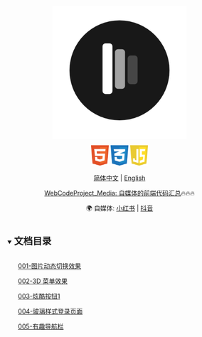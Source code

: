 <div align="center" xmlns="http://www.w3.org/1999/html">
<p align="center">
  <img src="docs/images/logo.png" width="300px" style="vertical-align:middle;">
</p>

<img src="docs/images/icons/html.svg" alt="HTML" width="40" />
<img src="docs/images/icons/css.svg" alt="CSS" width="40" />
<img src="docs/images/icons/javascript.svg" alt="JavaScript" width="40" />

[简体中文](README.md) | [English](README_en.md)

<p align="center">
<a href="https://github.com/89saycode/WebCodeProject_media">WebCodeProject_Media: 自媒体的前端代码汇总</a>🔥🔥🔥
</p>

<p align="center">
    🌍 自媒体: <a href="https://www.xiaohongshu.com/user/profile/5faa57d7000000000100464e" target="_blank">小红书</a> | <a href="https://douyin.com/user/MS4wLjABAAAA1iJo7RUODu2vJC6ZKMpNLPsoqVORPAOCkpd8C1oJOXM?from_tab_name=main" target="_blank">抖音</a>
</p>

</div>

<details open="open">
  <summary><h2 style="display: inline-block">文档目录</h2></summary>
  <ol>
      <a href="https://github.com/89saycode/WebCodeProject_media/tree/main/code/HTML_CSS_JavaScript/001">001-图片动态切换效果</a>
  </ol>
   <ol>
      <a href="https://github.com/89saycode/WebCodeProject_media/tree/main/code/HTML_CSS_JavaScript/3d菜单代码">002-3D 菜单效果</a>
  </ol>
  <ol>
      <a href="https://github.com/89saycode/WebCodeProject_media/tree/main/code/HTML_CSS_JavaScript/003">003-炫酷按钮1</a>
  </ol>
  <ol>
      <a href="https://github.com/89saycode/WebCodeProject_media/tree/main/code/HTML_CSS_JavaScript/004">004-玻璃样式登录页面</a>
  </ol>
  <ol>
      <a href="https://github.com/89saycode/WebCodeProject_media/tree/main/code/HTML_CSS_JavaScript/005">005-有趣导航栏</a>
  </ol>
</details>
